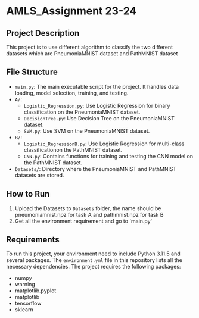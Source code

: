 # AMLS_Assignment 23-24

## Project Description
This project is to use different algorithm to classify the two different datasets which are PneumoniaMNIST dataset and PathMNIST dataset
## File Structure
- `main.py`: The main executable script for the project. It handles data loading, model selection, training, and testing.
- `A/`:
  - `Logistic_Regression.py`: Use Logistic Regression for binary classification on the PneumoniaMNIST dataset.
  - `DecisionTree.py`: Use Decision Tree on the PneumoniaMNIST dataset.
  - `SVM.py`: Use SVM on the PneumoniaMNIST dataset.
- `B/`:
  - `Logistic_RegressionB.py`: Use Logistic Regression for multi-class classificationon the PathMNIST dataset.
  - `CNN.py`: Contains functions for training and testing the CNN model on the PathMNIST dataset.
- `Datasets/`: Directory where the PneumoniaMNIST and PathMNIST datasets are stored.

## How to Run
1. Upload the Datasets to `Datasets` folder, the name should be pneumoniamnist.npz for task A and pathmnist.npz for task B
2. Get all the environment requirement and go to 'main.py'
## Requirements

To run this project, your environment need to include Python 3.11.5 and several packages. The `environment.yml` file in this repository lists all the necessary dependencies.
The project requires the following packages:
- numpy
- warning
- matplotlib.pyplot
- matplotlib
- tensorflow
- sklearn


